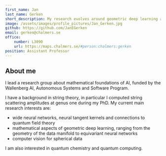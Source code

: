 ```yaml
---
first_name: Jan
last_name: Gerken
short_description: My research evolves around geometric deep learning and the neural tangent kernel.
image: /assets/images/profile_pictures/Jan_Gerken.jpg
github: https://github.com/JanEGerken
email: gerken@chalmers.se
office:
    number: L3090
    url: https://maps.chalmers.se/#person:chalmers:gerken
position: Assistant Professor
---
```


## About me

I lead a research group about mathematical foundations of AI, funded by the Wallenberg AI, Autonomous Systems and Software Program.

I have a background in string theory, in particular I computed string scattering amplitudes at genus one during my PhD. My current main research interests are:
- wide neural networks, neural tangent kernels and connections to quantum field theory
- mathematical aspects of geometric deep learning, ranging from the geometry of the data manifold to equivariant neural networks
- computer vision for spherical data

I am also interested in quantum chemistry and quantum computing.
